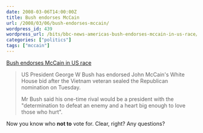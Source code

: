 ```yaml
---
date: 2008-03-06T14:00:00Z
title: Bush endorses McCain
url: /2008/03/06/bush-endorses-mccain/
wordpress_id: 439
wordpress_url: /bits/bbc-news-americas-bush-endorses-mccain-in-us-race/
categories: ["politics"]
tags: ["mccain"]
---
```


<a href="http://news.bbc.co.uk/2/hi/americas/7279796.stm">Bush endorses McCain in US race</a>

> US President George W Bush has endorsed John McCain's White House bid after the Vietnam veteran sealed the Republican nomination on Tuesday.
> 
> Mr Bush said his one-time rival would be a president with the "determination to defeat an enemy and a heart big enough to love those who hurt".

Now you know who <strong>not to</strong> vote for. Clear, right? Any questions?
